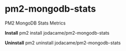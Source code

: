 # pm2-mongodb-stats
PM2 MongoDB Stats Metrics

**Install**
pm2 install jodacame/pm2-mongodb-stats

**Uninstall**
pm2 uninstall jodacame/pm2-mongodb-stats

